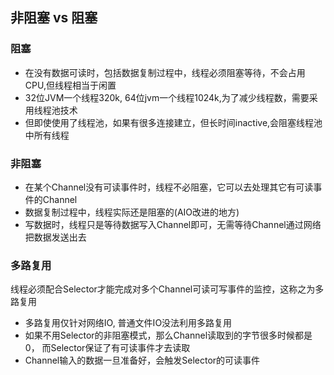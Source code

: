 ## 非阻塞 vs 阻塞

### 阻塞

- 在没有数据可读时，包括数据复制过程中，线程必须阻塞等待，不会占用CPU,但线程相当于闲置
- 32位JVM一个线程320k, 64位jvm一个线程1024k,为了减少线程数，需要采用线程池技术
- 但即使使用了线程池，如果有很多连接建立，但长时间inactive,会阻塞线程池中所有线程

### 非阻塞

- 在某个Channel没有可读事件时，线程不必阻塞，它可以去处理其它有可读事件的Channel
- 数据复制过程中，线程实际还是阻塞的(AIO改进的地方)
- 写数据时，线程只是等待数据写入Channel即可，无需等待Channel通过网络把数据发送出去

### 多路复用

线程必须配合Selector才能完成对多个Channel可读可写事件的监控，这称之为多路复用

- 多路复用仅针对网络IO, 普通文件IO没法利用多路复用
- 如果不用Selector的非阻塞模式，那么Channel读取到的字节很多时候都是0， 而Selector保证了有可读事件才去读取
- Channel输入的数据一旦准备好，会触发Selector的可读事件